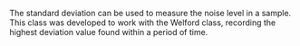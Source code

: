 The standard deviation can be used to measure the noise level in a sample. This class was developed to work with the Welford class, recording the highest deviation value found within a period of time.
